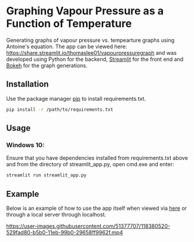 # Graphing Vapour Pressure as a Function of Temperature 
Generating graphs of vapour pressure vs. tempearture graphs using Antoine's equation. The app can be viewed here: https://share.streamlit.io/thomaslee01/vapourpressuregraph and was developed using Python for the backend, [Streamlit](https://streamlit.io/) for the front end and [Bokeh](https://bokeh.org/) for the graph generations. 

## Installation

Use the package manager [pip](https://pip.pypa.io/en/stable/) to install requirements.txt.

```bash
pip install -r /path/to/requirements.txt
```

## Usage

### Windows 10:

Ensure that you have dependencies installed from requirements.txt above and from the directory of streamlit_app.py, open cmd.exe and enter:

```bash
streamlit run streamlit_app.py
```

## Example
Below is an example of how to use the app itself when viewed via [here](https://share.streamlit.io/thomaslee01/vapourpressuregraph) or through a
local server through localhost. 

https://user-images.githubusercontent.com/51377707/118380520-529fad80-b5b0-11eb-99b0-29658ff9962f.mp4
